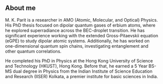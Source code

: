 ## About me
M. K. Parit is a researcher in AMO (Atomic, Molecular, and Optical) Physics. His PhD thesis focused on dipolar quantum gases of erbium atoms, where he explored superradiance across the BEC-droplet transition. He has significant experience working with the extended Gross-Pitaevskii equation (eGPE) to study dipolar atomic systems. Additionally, he has worked on one-dimensional quantum spin chains, investigating entanglement and other quantum correlations. 

He completed his PhD in Physics at the Hong Kong University of Science and Technology (HKUST), Hong Kong. Before that, he earned a 5 Year BS-MS dual degree in Physics from the Indian Institute of Science Education and Research (IISER) Kolkata, a premier institute for basic sciences in India.


